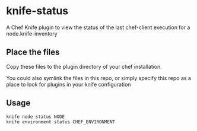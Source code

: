 knife-status
============

A Chef Knife plugin to view the status of the last chef-client execution for a node.knife-inventory

## Place the files

Copy these files to the plugin directory of your chef installation.

You could also symlink the files in this repo, or simply specify this repo as a place to look for plugins in your knife configuration

## Usage

```
knife node status NODE
knife environment status CHEF_ENVIRONMENT
```
